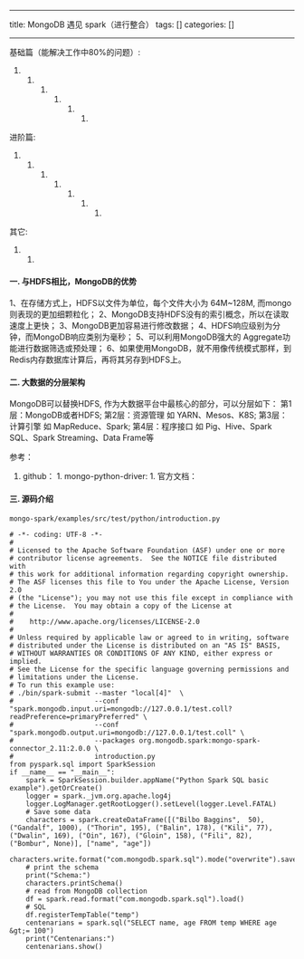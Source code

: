 
--- 
title:  MongoDB 遇见 spark（进行整合） 
tags: []
categories: [] 

---
基础篇（能解决工作中80%的问题）:
1.   1.   1.   1.   1.   1.   
进阶篇:
1.   1.   1.   1.   1.   1.   1.   
其它:
1.   1.   
#### 一. 与HDFS相比，MongoDB的优势

1、在存储方式上，HDFS以文件为单位，每个文件大小为 64M~128M, 而mongo则表现的更加细颗粒化； 2、MongoDB支持HDFS没有的索引概念，所以在读取速度上更快； 3、MongoDB更加容易进行修改数据； 4、HDFS响应级别为分钟，而MongoDB响应类别为毫秒； 5、可以利用MongoDB强大的 Aggregate功能进行数据筛选或预处理； 6、如果使用MongoDB，就不用像传统模式那样，到Redis内存数据库计算后，再将其另存到HDFS上。

#### 二. 大数据的分层架构

MongoDB可以替换HDFS, 作为大数据平台中最核心的部分，可以分层如下： 第1层：MongoDB或者HDFS; 第2层：资源管理 如 YARN、Mesos、K8S; 第3层：计算引擎 如 MapReduce、Spark; 第4层：程序接口 如 Pig、Hive、Spark SQL、Spark Streaming、Data Frame等

参考：
1.  github： 1.  mongo-python-driver:  1.  官方文档： 
#### 三. 源码介绍

`mongo-spark/examples/src/test/python/introduction.py`

```
# -*- coding: UTF-8 -*-
#
# Licensed to the Apache Software Foundation (ASF) under one or more
# contributor license agreements.  See the NOTICE file distributed with
# this work for additional information regarding copyright ownership.
# The ASF licenses this file to You under the Apache License, Version 2.0
# (the "License"); you may not use this file except in compliance with
# the License.  You may obtain a copy of the License at
#
#    http://www.apache.org/licenses/LICENSE-2.0
#
# Unless required by applicable law or agreed to in writing, software
# distributed under the License is distributed on an "AS IS" BASIS,
# WITHOUT WARRANTIES OR CONDITIONS OF ANY KIND, either express or implied.
# See the License for the specific language governing permissions and
# limitations under the License.
# To run this example use:
# ./bin/spark-submit --master "local[4]"  \
#                    --conf "spark.mongodb.input.uri=mongodb://127.0.0.1/test.coll?readPreference=primaryPreferred" \
#                    --conf "spark.mongodb.output.uri=mongodb://127.0.0.1/test.coll" \
#                    --packages org.mongodb.spark:mongo-spark-connector_2.11:2.0.0 \
#                    introduction.py
from pyspark.sql import SparkSession
if __name__ == "__main__":
    spark = SparkSession.builder.appName("Python Spark SQL basic example").getOrCreate()
    logger = spark._jvm.org.apache.log4j
    logger.LogManager.getRootLogger().setLevel(logger.Level.FATAL)
    # Save some data
    characters = spark.createDataFrame([("Bilbo Baggins",  50), ("Gandalf", 1000), ("Thorin", 195), ("Balin", 178), ("Kili", 77), ("Dwalin", 169), ("Oin", 167), ("Gloin", 158), ("Fili", 82), ("Bombur", None)], ["name", "age"])
    characters.write.format("com.mongodb.spark.sql").mode("overwrite").save()
    # print the schema
    print("Schema:")
    characters.printSchema()
    # read from MongoDB collection
    df = spark.read.format("com.mongodb.spark.sql").load()
    # SQL
    df.registerTempTable("temp")
    centenarians = spark.sql("SELECT name, age FROM temp WHERE age &gt;= 100")
    print("Centenarians:")
    centenarians.show()

```
